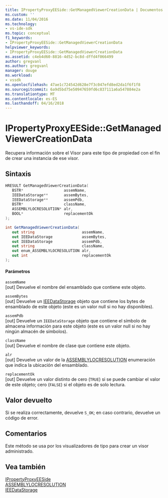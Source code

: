 ```yaml
---
title: IPropertyProxyEESide::GetManagedViewerCreationData | Documentos de Microsoft
ms.custom: ''
ms.date: 11/04/2016
ms.technology:
- vs-ide-sdk
ms.topic: conceptual
f1_keywords:
- IPropertyProxyEESide::GetManagedViewerCreationData
helpviewer_keywords:
- IPropertyProxyEESide::GetManagedViewerCreationData
ms.assetid: c4eb4d60-8816-4d52-bc8d-dffd4f066499
author: gregvanl
ms.author: gregvanl
manager: douge
ms.workload:
- vssdk
ms.openlocfilehash: 47ae1c724542d628e7f3c047efd8ed2da1f6f1f8
ms.sourcegitcommit: 6a9d5bd75e50947659fd6c837111a6a547884e2a
ms.translationtype: MT
ms.contentlocale: es-ES
ms.lasthandoff: 04/16/2018
---
```

# <a name="ipropertyproxyeesidegetmanagedviewercreationdata"></a>IPropertyProxyEESide::GetManagedViewerCreationData
Recupera información sobre el Visor para este tipo de propiedad con el fin de crear una instancia de ese visor.  
  
## <a name="syntax"></a>Sintaxis  
  
```cpp  
HRESULT GetManagedViewerCreationData(  
   BSTR*                  assemName,  
   IEEDataStorage**       assemBytes,  
   IEEDataStorage**       assemPdb,  
   BSTR*                  className,  
   ASSEMBLYLOCRESOLUTION* alr,  
   BOOL*                  replacementOk  
);  
```  
  
```csharp  
int GetManagedViewerCreationData(  
   out string                     assemName,  
   out IEEDataStorage             assemBytes,  
   out IEEDataStorage             assemPdb,  
   out string                     className,  
   out enum_ASSEMBLYLOCRESOLUTION alr,  
   out int                        replacementOk  
);  
```  
  
#### <a name="parameters"></a>Parámetros  
 `assemName`  
 [out] Devuelve el nombre del ensamblado que contiene este objeto.  
  
 `assemBytes`  
 [out] Devuelve un [IEEDataStorage](../../../extensibility/debugger/reference/ieedatastorage.md) objeto que contiene los bytes de ensamblado de este objeto (este es un valor null si no hay disponibles).  
  
 `assemPdb`  
 [out] Devuelve un `IEEDataStorage` objeto que contiene el símbolo de almacena información para este objeto (este es un valor null si no hay ningún almacén de símbolos).  
  
 `className`  
 [out] Devuelve el nombre de clase que contiene este objeto.  
  
 `alr`  
 [out] Devuelve un valor de la [ASSEMBLYLOCRESOLUTION](../../../extensibility/debugger/reference/assemblylocresolution.md) enumeración que indica la ubicación del ensamblado.  
  
 `replacementOk`  
 [out] Devuelve un valor distinto de cero (`TRUE`) si se puede cambiar el valor de este objeto; cero (`FALSE`) si el objeto es de solo lectura.  
  
## <a name="return-value"></a>Valor devuelto  
 Si se realiza correctamente, devuelve `S_OK`; en caso contrario, devuelve un código de error.  
  
## <a name="remarks"></a>Comentarios  
 Este método se usa por los visualizadores de tipo para crear un visor administrado.  
  
## <a name="see-also"></a>Vea también  
 [IPropertyProxyEESide](../../../extensibility/debugger/reference/ipropertyproxyeeside.md)   
 [ASSEMBLYLOCRESOLUTION](../../../extensibility/debugger/reference/assemblylocresolution.md)   
 [IEEDataStorage](../../../extensibility/debugger/reference/ieedatastorage.md)
